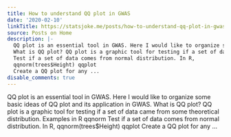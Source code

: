 ```yaml
---
title: How to understand QQ plot in GWAS
date: '2020-02-10'
linkTitle: https://statsjoke.me/posts/how-to-understand-qq-plot-in-gwas/
source: Posts on Home
description: |-
  QQ plot is an essential tool in GWAS. Here I would like to organize some basic ideas of QQ plot and its application in GWAS.
  What is QQ plot? QQ plot is a graphic tool for testing if a set of data came from some theoretical distribution. Examples in R qqnorm
  Test if a set of data comes from normal distribution. In R,
  qqnorm(trees$Height) qqplot
  Create a QQ plot for any ...
disable_comments: true
---
```

QQ plot is an essential tool in GWAS. Here I would like to organize some basic ideas of QQ plot and its application in GWAS.
What is QQ plot? QQ plot is a graphic tool for testing if a set of data came from some theoretical distribution. Examples in R qqnorm
Test if a set of data comes from normal distribution. In R,
qqnorm(trees$Height) qqplot
Create a QQ plot for any ...